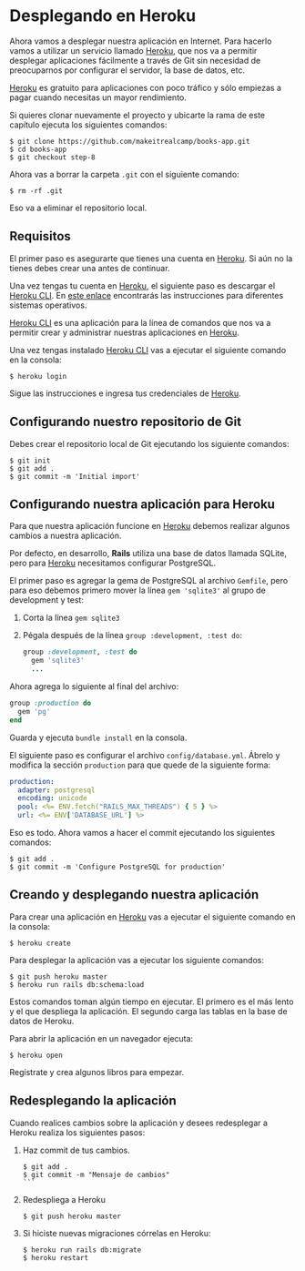 # Desplegando en Heroku

Ahora vamos a desplegar nuestra aplicación en Internet. Para hacerlo vamos a utilizar un servicio llamado [Heroku](https://heroku.com/), que nos va a permitir desplegar aplicaciones fácilmente a través de Git sin necesidad de preocuparnos por configurar el servidor, la base de datos, etc.

[Heroku](https://heroku.com/) es gratuito para aplicaciones con poco tráfico y sólo empiezas a pagar cuando necesitas un mayor rendimiento.

Si quieres clonar nuevamente el proyecto y ubicarte la rama de este capítulo ejecuta los siguientes comandos:

```
$ git clone https://github.com/makeitrealcamp/books-app.git
$ cd books-app
$ git checkout step-8
``` 

Ahora vas a borrar la carpeta `.git` con el siguiente comando:

```
$ rm -rf .git
```

Eso va a eliminar el repositorio local.

## Requisitos

El primer paso es asegurarte que tienes una cuenta en [Heroku](https://heroku.com/). Si aún no la tienes debes crear una antes de continuar.

Una vez tengas tu cuenta en [Heroku](https://heroku.com/), el siguiente paso es descargar el [Heroku CLI](https://devcenter.heroku.com/articles/heroku-cli). En [este enlace](https://devcenter.heroku.com/articles/heroku-cli) encontrarás las instrucciones para diferentes sistemas operativos.

[Heroku CLI](https://devcenter.heroku.com/articles/heroku-cli) es una aplicación para la línea de comandos que nos va a permitir crear y administrar nuestras aplicaciones en [Heroku](https://heroku.com/).

Una vez tengas instalado [Heroku CLI](https://devcenter.heroku.com/articles/heroku-cli) vas a ejecutar el siguiente comando en la consola:

```
$ heroku login
```

Sigue las instrucciones e ingresa tus credenciales de [Heroku](https://heroku.com/).

## Configurando nuestro repositorio de Git

Debes crear el repositorio local de Git ejecutando los siguiente comandos:

```
$ git init
$ git add .
$ git commit -m 'Initial import'
```

## Configurando nuestra aplicación para Heroku

Para que nuestra aplicación funcione en [Heroku](https://heroku.com/) debemos realizar algunos cambios a nuestra aplicación.

Por defecto, en desarrollo, **Rails** utiliza una base de datos llamada SQLite, pero para [Heroku](https://heroku.com/) necesitamos configurar PostgreSQL.

El primer paso es agregar la gema de PostgreSQL al archivo `Gemfile`, pero para eso debemos primero mover la línea `gem 'sqlite3'` al grupo de development y test:

1. Corta la línea `gem sqlite3`

2. Pégala después de la línea `group :development, :test do`:

    ```ruby
    group :development, :test do
      gem 'sqlite3'
      ...
    ````

Ahora agrega lo siguiente al final del archivo:

```ruby
group :production do
  gem 'pg'
end
```

Guarda y ejecuta `bundle install` en la consola.

El siguiente paso es configurar el archivo `config/database.yml`. Ábrelo y modifica la sección `production` para que quede de la siguiente forma:

```yml
production:
  adapter: postgresql
  encoding: unicode
  pool: <%= ENV.fetch("RAILS_MAX_THREADS") { 5 } %>
  url: <%= ENV['DATABASE_URL'] %>
```

Eso es todo. Ahora vamos a hacer el commit ejecutando los siguientes comandos:

```
$ git add .
$ git commit -m 'Configure PostgreSQL for production'
```

## Creando y desplegando nuestra aplicación

Para crear una aplicación en [Heroku](https://heroku.com/) vas a ejecutar el siguiente comando en la consola:

```
$ heroku create
```

Para desplegar la aplicación vas a ejecutar los siguiente comandos:


```
$ git push heroku master
$ heroku run rails db:schema:load
```

Estos comandos toman algún tiempo en ejecutar. El primero es el más lento y el que despliega la aplicación. El segundo carga las tablas en la base de datos de Heroku.

Para abrir la aplicación en un navegador ejecuta:

```
$ heroku open
```

Regístrate y crea algunos libros para empezar.

## Redesplegando la aplicación

Cuando realices cambios sobre la aplicación y desees redesplegar a Heroku realiza los siguientes pasos:

1. Haz commit de tus cambios.

    ````
    $ git add .
    $ git commit -m "Mensaje de cambios"
    ```

2. Redespliega a Heroku

   ```
   $ git push heroku master
   ```

3. Si hiciste nuevas migraciones córrelas en Heroku:

   ```
   $ heroku run rails db:migrate
   $ heroku restart
   ```

